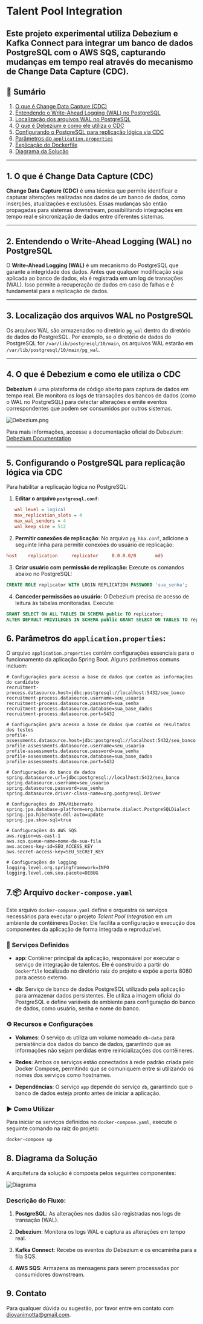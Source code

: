 # Talent Pool Integration

Este projeto experimental utiliza **Debezium** e **Kafka Connect** para integrar um banco de dados **PostgreSQL** com o **AWS SQS**, capturando mudanças em tempo real através do mecanismo de **Change Data Capture (CDC)**.
---

## 📌 Sumário

1. [O que é Change Data Capture (CDC)](#1-o-que-é-change-data-capture-cdc)
2. [Entendendo o Write-Ahead Logging (WAL) no PostgreSQL](#2-entendendo-o-write-ahead-logging-wal-no-postgresql)
3. [Localização dos arquivos WAL no PostgreSQL](#3-localização-dos-arquivos-wal-no-postgresql)
4. [O que é Debezium e como ele utiliza o CDC](#4-o-que-é-debezium-e-como-ele-utiliza-o-cdc)
5. [Configurando o PostgreSQL para replicação lógica via CDC](#5-configurando-o-postgresql-para-replicação-lógica-via-cdc)
6. [Parâmetros do `application.properties`](#6-parâmetros-do-applicationproperties)
7. [Explicação do Dockerfile](#7-explicação-do-dockerfile)
8. [Diagrama da Solução](#8-diagrama-da-solução)

---

## 1. O que é Change Data Capture (CDC)

**Change Data Capture (CDC)** é uma técnica que permite identificar e capturar alterações realizadas nos dados de um banco de dados, como inserções, atualizações e exclusões. Essas mudanças são então propagadas para sistemas downstream, possibilitando integrações em tempo real e sincronização de dados entre diferentes sistemas.

---

## 2. Entendendo o Write-Ahead Logging (WAL) no PostgreSQL

O **Write-Ahead Logging (WAL)** é um mecanismo do PostgreSQL que garante a integridade dos dados. Antes que qualquer modificação seja aplicada ao banco de dados, ela é registrada em um log de transações (WAL). Isso permite a recuperação de dados em caso de falhas e é fundamental para a replicação de dados.

---

## 3. Localização dos arquivos WAL no PostgreSQL

Os arquivos WAL são armazenados no diretório `pg_wal` dentro do diretório de dados do PostgreSQL. Por exemplo, se o diretório de dados do PostgreSQL for `/var/lib/postgresql/10/main`, os arquivos WAL estarão em `/var/lib/postgresql/10/main/pg_wal`.

---

## 4. O que é Debezium e como ele utiliza o CDC

**Debezium** é uma plataforma de código aberto para captura de dados em tempo real. Ele monitora os logs de transações dos bancos de dados (como o WAL no PostgreSQL) para detectar alterações e emite eventos correspondentes que podem ser consumidos por outros sistemas.

![Debezium.png](images%2FDebezium.png)

Para mais informações, accesse a documentação oficial do Debezium: [Debezium Documentation](https://debezium.io)

---

## 5. Configurando o PostgreSQL para replicação lógica via CDC

Para habilitar a replicação lógica no PostgreSQL:

1. **Editar o arquivo `postgresql.conf`**:

```ini
   wal_level = logical
   max_replication_slots = 4
   max_wal_senders = 4
   wal_keep_size = 512
```

2. **Permitir conexões de replicação**: No arquivo `pg_hba.conf`, adicione a seguinte linha para permitir conexões do usuário de replicação:

```conf
host    replication     replicator     0.0.0.0/0       md5
```

3. **Criar usuário com permissão de replicação:** Execute os comandos abaixo no PostgreSQL:

```sql
CREATE ROLE replicator WITH LOGIN REPLICATION PASSWORD 'sua_senha';
```

4. **Conceder permissões ao usuário:** O Debezium precisa de acesso de leitura às tabelas monitoradas. Execute:

```sql
GRANT SELECT ON ALL TABLES IN SCHEMA public TO replicator;
ALTER DEFAULT PRIVILEGES IN SCHEMA public GRANT SELECT ON TABLES TO replicator;
```

## 6. Parâmetros do `application.properties`:

O arquivo `application.properties` contém configurações essenciais para o funcionamento da aplicação Spring Boot. Alguns parâmetros comuns incluem:

```properties
# Configurações para acesso a base de dados que contém as informações do candidato
recruitment-process.datasource.host=jdbc:postgresql://localhost:5432/seu_banco
recruitment-process.datasource.username=seu_usuario
recruitment-process.datasource.password=sua_senha
recruitment-process.datasource.database=sua_base_dados
recruitment-process.datasource.port=5432

# Configurações para acesso a base de dados que contém os resultados dos testes
profile-assessments.datasource.host=jdbc:postgresql://localhost:5432/seu_banco
profile-assessments.datasource.username=seu_usuario
profile-assessments.datasource.password=sua_senha
profile-assessments.datasource.database=sua_base_dados
profile-assessments.datasource.port=5432

# Configurações do banco de dados
spring.datasource.url=jdbc:postgresql://localhost:5432/seu_banco
spring.datasource.username=seu_usuario
spring.datasource.password=sua_senha
spring.datasource.driver-class-name=org.postgresql.Driver

# Configurações do JPA/Hibernate
spring.jpa.database-platform=org.hibernate.dialect.PostgreSQLDialect
spring.jpa.hibernate.ddl-auto=update
spring.jpa.show-sql=true

# Configurações do AWS SQS
aws.region=us-east-1
aws.sqs.queue-name=nome-da-sua-fila
aws.access-key-id=SEU_ACCESS_KEY
aws.secret-access-key=SEU_SECRET_KEY

# Configurações de logging
logging.level.org.springframework=INFO
logging.level.com.seu.pacote=DEBUG
```

## 7.📦 Arquivo `docker-compose.yaml`

Este arquivo `docker-compose.yaml` define e orquestra os serviços necessários para executar o projeto *Talent Pool Integration* em um ambiente de contêineres Docker. Ele facilita a configuração e execução dos componentes da aplicação de forma integrada e reproduzível.

### 🔧 Serviços Definidos

- **app**: Contêiner principal da aplicação, responsável por executar o serviço de integração de talentos. Ele é construído a partir do `Dockerfile` localizado no diretório raiz do projeto e expõe a porta 8080 para acesso externo.

- **db**: Serviço de banco de dados PostgreSQL utilizado pela aplicação para armazenar dados persistentes. Ele utiliza a imagem oficial do PostgreSQL e define variáveis de ambiente para configuração do banco de dados, como usuário, senha e nome do banco.

### ⚙️ Recursos e Configurações

- **Volumes**: O serviço `db` utiliza um volume nomeado `db-data` para persistência dos dados do banco de dados, garantindo que as informações não sejam perdidas entre reinicializações dos contêineres.

- **Redes**: Ambos os serviços estão conectados à rede padrão criada pelo Docker Compose, permitindo que se comuniquem entre si utilizando os nomes dos serviços como hostnames.

- **Dependências**: O serviço `app` depende do serviço `db`, garantindo que o banco de dados esteja pronto antes de iniciar a aplicação.

### ▶️ Como Utilizar

Para iniciar os serviços definidos no `docker-compose.yaml`, execute o seguinte comando na raiz do projeto:

```bash
docker-compose up
```

## 8. Diagrama da Solução

A arquitetura da solução é composta pelos seguintes componentes:

![Diagrama](https://uploaddeimagens.com.br/images/004/898/246/full/Diagrama_Talent_Pool_Integration.png?1747088368)

### **Descrição do Fluxo:**

1. **PostgreSQL**: As alterações nos dados são registradas nos logs de transação (WAL).

2. **Debezium**: Monitora os logs WAL e captura as alterações em tempo real.

3. **Kafka Connect**: Recebe os eventos do Debezium e os encaminha para a fila SQS.

4. **AWS SQS**: Armazena as mensagens para serem processadas por consumidores downstream.

## 9. Contato

Para qualquer dúvida ou sugestão, por favor entre em contato com [diovanimotta@gmail.com](mailto:diovanimotta@gmail.com).

